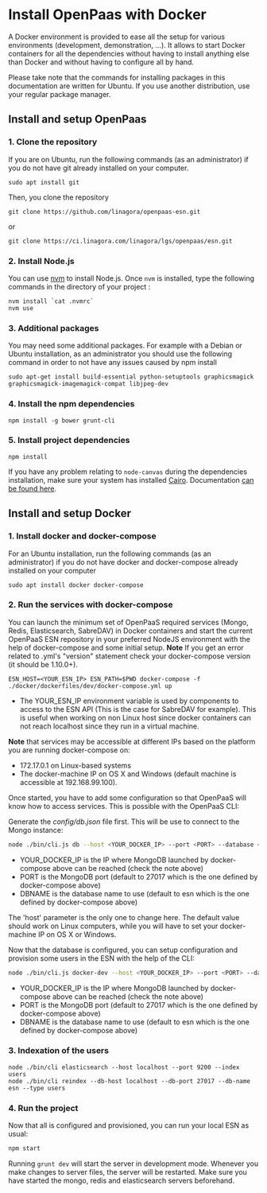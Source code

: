 # Install OpenPaas with Docker

A Docker environment is provided to ease all the setup for various environments (development, demonstration, ...). It allows to start Docker containers for all the dependencies without having to install anything else than Docker and without having to configure all by hand.

Please take note that the commands for installing packages in this documentation are written for Ubuntu. If you use another distribution, use your regular package manager.

## Install and setup OpenPaas

### 1. Clone the repository

If you are on Ubuntu, run the following commands (as an administrator) if you do not have git already installed on your computer.

```
sudo apt install git
```

Then, you clone the repository


```
git clone https://github.com/linagora/openpaas-esn.git
```

or

```
git clone https://ci.linagora.com/linagora/lgs/openpaas/esn.git
```

### 2. Install Node.js

You can use [nvm](https://github.com/creationix/nvm) to install Node.js. Once `nvm` is installed, type the following commands in the directory of your project :

```
nvm install `cat .nvmrc`
nvm use
```

### 3. Additional packages

You may need some additional packages. For example with a Debian or Ubuntu installation, as an administrator you should use the following command in order to not have any issues caused by npm install

```
sudo apt-get install build-essential python-setuptools graphicsmagick graphicsmagick-imagemagick-compat libjpeg-dev
```

### 4. Install the npm dependencies

```
npm install -g bower grunt-cli
```

### 5. Install project dependencies 

```
npm install
```

If you have any problem relating to `node-canvas` during the dependencies installation, make sure your system has installed [Cairo](http://cairographics.org/). Documentation [can be found here](https://github.com/Automattic/node-canvas).

## Install and setup Docker

### 1. Install docker and docker-compose

For an Ubuntu installation, run the following commands (as an administrator) if you do not have docker and docker-compose already installed on your computer

```
sudo apt install docker docker-compose
```

### 2. Run the services with docker-compose

You can launch the minimum set of OpenPaaS required services (Mongo, Redis, Elasticsearch, SabreDAV) in Docker containers and start the current OpenPaaS ESN repository in your preferred NodeJS environment with the help of docker-compose and some initial setup.
**Note** If you get an error related to .yml's "version" statement check your docker-compose version (it should be 1.10.0+). 

```
ESN_HOST=<YOUR_ESN_IP> ESN_PATH=$PWD docker-compose -f ./docker/dockerfiles/dev/docker-compose.yml up
```

* The YOUR_ESN_IP environment variable is used by components to access to the ESN API (This is the case for SabreDAV for example).
This is useful when working on non Linux host since docker containers can not reach localhost since they run in a virtual machine.

**Note** that services may be accessible at different IPs based on the platform you are running docker-compose on:

* 172.17.0.1 on Linux-based systems
* The docker-machine IP on OS X and Windows (default machine is accessible at 192.168.99.100).

Once started, you have to add some configuration so that OpenPaaS will know how to access services. This is possible with the OpenPaaS CLI:

Generate the *config/db.json* file first. This will be use to connect to the Mongo instance:

```bash
node ./bin/cli.js db --host <YOUR_DOCKER_IP> --port <PORT> --database <DBNAME>
```

* YOUR_DOCKER_IP is the IP where MongoDB launched by docker-compose above can be reached (check the note above)
* PORT is the MongoDB port (default to 27017 which is the one defined by docker-compose above)
* DBNAME is the database name to use (default to esn which is the one defined by docker-compose above)

The 'host' parameter is the only one to change here. The default value should work on Linux computers, while you will have to set your docker-machine IP on OS X or Windows.

Now that the database is configured, you can setup configuration and provision some users in the ESN with the help of the CLI:


```bash
node ./bin/cli.js docker-dev --host <YOUR_DOCKER_IP> --port <PORT> --database <DBNAME>
```

* YOUR_DOCKER_IP is the IP where MongoDB launched by docker-compose above can be reached (check the note above)
* PORT is the MongoDB port (default to 27017 which is the one defined by docker-compose above)
* DBNAME is the database name to use (default to esn which is the one defined by docker-compose above)

### 3. Indexation of the users

```
node ./bin/cli elasticsearch --host localhost --port 9200 --index users
node ./bin/cli reindex --db-host localhost --db-port 27017 --db-name esn --type users
```
### 4. Run the project

Now that all is configured and provisioned, you can run your local ESN as usual:

 ```bash
 npm start
 ```

Running `grunt dev` will start the server in development mode. Whenever you
make changes to server files, the server will be restarted. Make sure you have
started the mongo, redis and elasticsearch servers beforehand.